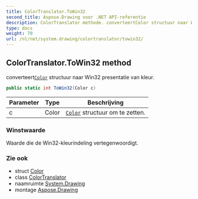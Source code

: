```yaml
---
title: ColorTranslator.ToWin32
second_title: Aspose.Drawing voor .NET API-referentie
description: ColorTranslator methode. converteertColor structuur naar Win32 presentatie van kleur.
type: docs
weight: 70
url: /nl/net/system.drawing/colortranslator/towin32/
---
```

## ColorTranslator.ToWin32 method

converteert[`Color`](../../color/) structuur naar Win32 presentatie van kleur.

```csharp
public static int ToWin32(Color c)
```

| Parameter | Type | Beschrijving |
| --- | --- | --- |
| c | Color | [`Color`](../../color/) structuur om te zetten. |

### Winstwaarde

Waarde die de Win32-kleurindeling vertegenwoordigt.

### Zie ook

* struct [Color](../../color/)
* class [ColorTranslator](../)
* naamruimte [System.Drawing](../../colortranslator/)
* montage [Aspose.Drawing](../../../)


